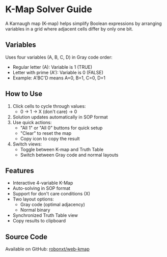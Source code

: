 # K-Map Solver Guide

A Karnaugh map (K-map) helps simplify Boolean expressions by arranging variables in a grid where adjacent cells differ by only one bit.

## Variables

Uses four variables (A, B, C, D) in Gray code order:
- Regular letter (A): Variable is 1 (TRUE)
- Letter with prime (A'): Variable is 0 (FALSE)
- Example: A'BC'D means A=0, B=1, C=0, D=1

## How to Use

1. Click cells to cycle through values:
   - 0 → 1 → X (don't care) → 0
2. Solution updates automatically in SOP format
3. Use quick actions:
   - "All 1" or "All 0" buttons for quick setup
   - "Clear" to reset the map
   - Copy icon to copy the result
4. Switch views:
   - Toggle between K-map and Truth Table
   - Switch between Gray code and normal layouts

## Features

- Interactive 4-variable K-Map
- Auto-solving in SOP format
- Support for don't care conditions (X)
- Two layout options:
  - Gray code (optimal adjacency)
  - Normal binary
- Synchronized Truth Table view
- Copy results to clipboard

## Source Code

Available on GitHub: [robonxt/web-kmap](https://github.com/robonxt/web-kmap)
